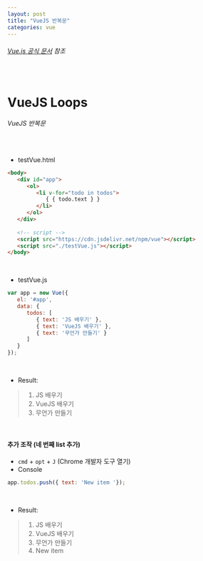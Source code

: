 ```yaml
---
layout: post
title: "VueJS 반복문"
categories: vue
---
```


###### [Vue.js 공식 문서](https://kr.vuejs.org/v2/guide/#%EC%A1%B0%EA%B1%B4%EB%AC%B8%EA%B3%BC-%EB%B0%98%EB%B3%B5%EB%AC%B8) 참조

<br>

# VueJS Loops

###### VueJS 반복문

<br>

- testVue.html

```html
<body>
   <div id="app">
      <ol>
         <li v-for="todo in todos">
            { { todo.text } }
         </li>
      </ol>
   </div>
   
   <!-- script -->
   <script src="https://cdn.jsdelivr.net/npm/vue"></script>
   <script src="./testVue.js"></script>
</body>
```

<br>

- testVue.js

```js
var app = new Vue({
   el: '#app',
   data: {
      todos: [
         { text: 'JS 배우기' },
         { text: 'VueJS 배우기' },
         { text: '무언가 만들기' }
      ]
   }
});
```

<br>

- Result:

> 1. JS 배우기
> 2. VueJS 배우기
> 3. 무언가 만들기

<br>

#### 추가 조작 (네 번째 list 추가)

- `cmd` + `opt` + `J` (Chrome 개발자 도구 열기)
- Console

```js
app.todos.push({ text: 'New item '});
```

<br>

- Result:

> 1. JS 배우기
> 2. VueJS 배우기
> 3. 무언가 만들기
> 4. New item

<br>